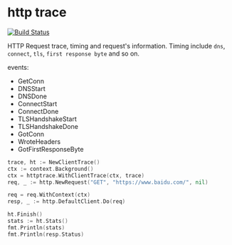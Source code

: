 # http trace

[![Build Status](https://img.shields.io/travis/vicanso/http-trace.svg?label=linux+build)](https://travis-ci.org/vicanso/http-trace)


HTTP Request trace, timing and request's information. 
Timing include `dns`, `connect`, `tls`, `first response byte` and so on.

events:
- GetConn
- DNSStart
- DNSDone
- ConnectStart
- ConnectDone
- TLSHandshakeStart
- TLSHandshakeDone
- GotConn
- WroteHeaders
- GotFirstResponseByte

```go
trace, ht := NewClientTrace()
ctx := context.Background()
ctx = httptrace.WithClientTrace(ctx, trace)
req, _ := http.NewRequest("GET", "https://www.baidu.com/", nil)

req = req.WithContext(ctx)
resp, _ := http.DefaultClient.Do(req)

ht.Finish()
stats := ht.Stats()
fmt.Println(stats)
fmt.Println(resp.Status)
```

